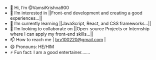 - 👋 Hi, I’m @VamsiKrishna900
- 👀 I’m interested in ||Front-end development and creating a good experiences...||
- 🌱 I’m currently learning ||JavaScript, React, and CSS frameworks...||
- 💞️ I’m looking to collaborate on ||Open-source Projects or Internship where I can apply my front-end skills...||
- 📫 How to reach me | brv100220@gmail.com |
- 😄 Pronouns: HE/HIM
- ⚡ Fun fact: I am a good entertainer.......

<!---
VamsiKrishna900/VamsiKrishna900 is a ✨ special ✨ repository because its `README.md` (this file) appears on your GitHub profile.
You can click the Preview link to take a look at your changes.
--->

